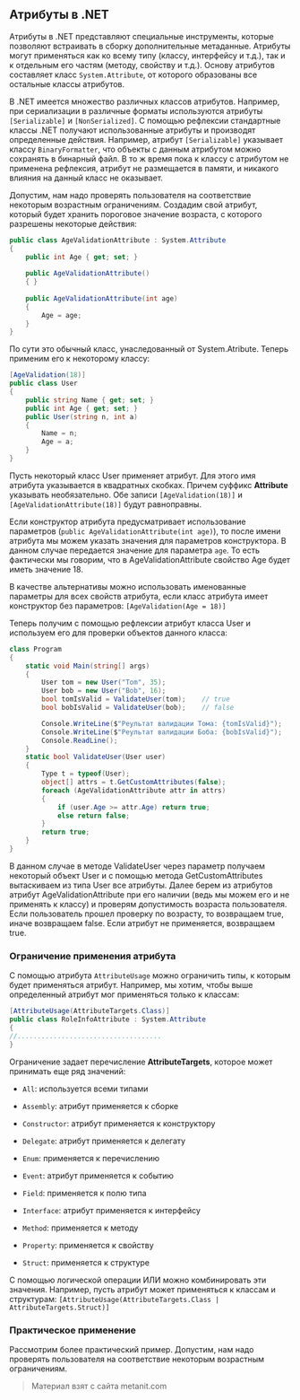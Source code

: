 ## Атрибуты в .NET

Атрибуты в .NET представляют специальные инструменты, которые позволяют встраивать в сборку дополнительные метаданные. Атрибуты могут применяться как ко всему типу (классу, интерфейсу и т.д.), так и к отдельным его частям (методу, свойству и т.д.). Основу атрибутов составляет класс `System.Attribute`, от которого образованы все остальные классы атрибутов.

В .NET имеется множество различных классов атрибутов. Например, при сериализации в различные форматы используются атрибуты `[Serializable]` и `[NonSerialized]`. С помощью рефлексии стандартные классы .NET получают использованные атрибуты и производят определенные действия. Например, атрибут `[Serializable]` указывает классу `BinaryFormatter`, что объекты с данным атрибутом можно сохранять в бинарный файл. В то ж время пока к классу с атрибутом не применена рефлексия, атрибут не размещается в памяти, и никакого влияния на данный класс не оказывает.

Допустим, нам надо проверять пользователя на соответствие некоторым возрастным ограничениям. Создадим свой атрибут, который будет хранить пороговое значение возраста, с которого разрешены некоторые действия:

```cs
public class AgeValidationAttribute : System.Attribute
{
    public int Age { get; set; }
    
    public AgeValidationAttribute()
    { }
    
    public AgeValidationAttribute(int age)
    {
        Age = age;
    }
}
```

По сути это обычный класс, унаследованный от System.Atribute. Теперь применим его к некоторому классу:

```cs
[AgeValidation(18)]
public class User
{
    public string Name { get; set; }
    public int Age { get; set; }
    public User(string n, int a)
    {
        Name = n;
        Age = a;
    }
}
```

Пусть некоторый класс User применяет атрибут. Для этого имя атрибута указывается в квадратных скобках. Причем суффикс **Attribute** указывать необязательно. Обе записи `[AgeValidation(18)]` и `[AgeValidationAttribute(18)]` будут равноправны.

Если конструктор атрибута предусматривает использование параметров (`public AgeValidationAttribute(int age)`), то после имени атрибута мы можем указать значения для параметров конструктора. В данном случае передается значение для параметра `age`.  То есть фактически мы говорим, что в AgeValidationAttribute свойство Age будет иметь значение 18.

В качестве альтернативы можно использовать именованные параметры для всех свойств атрибута, если класс атрибута имеет конструктор без параметров: `[AgeValidation(Age = 18)]`

Теперь получим с помощью рефлексии атрибут класса User и используем его для проверки объектов данного класса:

```cs
class Program
{
    static void Main(string[] args)
    {
        User tom = new User("Tom", 35);
        User bob = new User("Bob", 16);
        bool tomIsValid = ValidateUser(tom);    // true
        bool bobIsValid = ValidateUser(bob);    // false

        Console.WriteLine($"Реультат валидации Тома: {tomIsValid}");
        Console.WriteLine($"Реультат валидации Боба: {bobIsValid}");
        Console.ReadLine();
    }
    static bool ValidateUser(User user)
    {
        Type t = typeof(User);
        object[] attrs = t.GetCustomAttributes(false);
        foreach (AgeValidationAttribute attr in attrs)
        {
            if (user.Age >= attr.Age) return true;
            else return false;
        }
        return true;
    }
}
```

В данном случае в методе ValidateUser через параметр получаем некоторый объект User и с помощью метода GetCustomAttributes вытаскиваем из типа User все атрибуты. Далее берем из атрибутов атрибут AgeValidationAttribute при его наличии (ведь мы можем его и не применять к классу) и проверям допустимость возраста пользователя. Если пользователь прошел проверку по возрасту, то возвращаем true, иначе возвращаем false. Если атрибут не применяется, возвращаем true.

### Ограничение применения атрибута

С помощью атрибута `AttributeUsage` можно ограничить типы, к которым будет применяться атрибут. Например, мы хотим, чтобы выше определенный атрибут мог применяться только к классам:

```cs
[AttributeUsage(AttributeTargets.Class)]
public class RoleInfoAttribute : System.Attribute
{
//....................................
}
```

Ограничение задает перечисление **AttributeTargets**, которое может принимать еще ряд значений:

- `All`: используется всеми типами

- `Assembly`: атрибут применяется к сборке

- `Constructor`: атрибут применяется к конструктору

- `Delegate`: атрибут применяется к делегату

- `Enum`: применяется к перечислению

- `Event`: атрибут применяется к событию

- `Field`: применяется к полю типа

- `Interface`: атрибут применяется к интерфейсу

- `Method`: применяется к методу

- `Property`: применяется к свойству

- `Struct`: применяется к структуре

С помощью логической операции ИЛИ можно комбинировать эти значения. Например, пусть атрибут может применяться к классам и структурам: `[AttributeUsage(AttributeTargets.Class | AttributeTargets.Struct)]`

### Практическое применение

Рассмотрим более практический пример. Допустим, нам надо проверять пользователя на соответствие некоторым возрастным ограничениям.


> Материал взят с сайта metanit.com